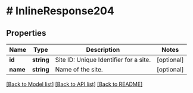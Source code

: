 # # InlineResponse204

## Properties

Name | Type | Description | Notes
------------ | ------------- | ------------- | -------------
**id** | **string** | Site ID: Unique Identifier for a site. | [optional] 
**name** | **string** | Name of the site. | [optional] 

[[Back to Model list]](../../README.md#documentation-for-models) [[Back to API list]](../../README.md#documentation-for-api-endpoints) [[Back to README]](../../README.md)


